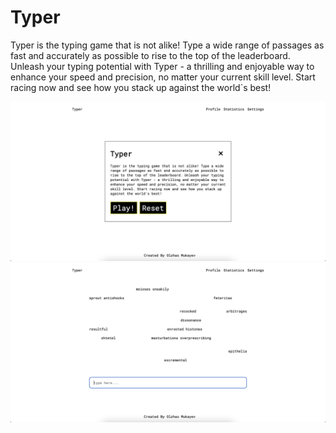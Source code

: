 # Typer
Typer is the typing game that is not alike! Type a wide range of passages as fast and accurately as possible to rise to the top of the leaderboard. Unleash your typing potential with Typer - a thrilling and enjoyable way to enhance your speed and precision, no matter your current skill level. Start racing now and see how you stack up against the world`s best!

![Alt text](src/assets/1.png "Home Page")
![Alt text](src/assets/2.png "Game Page")
